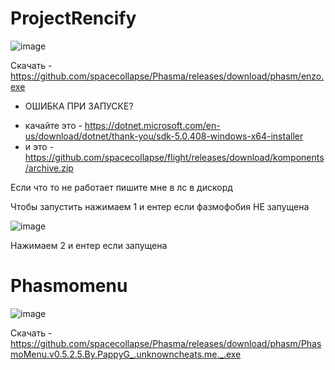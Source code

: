 # ProjectRencify

![image](https://user-images.githubusercontent.com/53594431/213750517-450f455f-098d-4705-ae63-827ab86bd164.png)

Скачать - https://github.com/spacecollapse/Phasma/releases/download/phasm/enzo.exe


- ОШИБКА ПРИ ЗАПУСКЕ? 
* качайте это - https://dotnet.microsoft.com/en-us/download/dotnet/thank-you/sdk-5.0.408-windows-x64-installer
* и это - https://github.com/spacecollapse/flight/releases/download/komponents/archive.zip

Если что то не работает пишите мне в лс в дискорд

Чтобы запустить нажимаем 1 и ентер если фазмофобия НЕ запущена

![image](https://github.com/spacecollapse/Phasma/assets/53594431/7325787a-2c2e-463d-82e4-15e39b1a9858)


Нажимаем 2 и ентер если запущена





# Phasmomenu

![image](https://github.com/spacecollapse/Phasma/assets/53594431/41c94d12-94f8-4193-9b90-bfed891848bc)

Скачать - https://github.com/spacecollapse/Phasma/releases/download/phasm/PhasmoMenu.v0.5.2.5.By.PappyG_.unknowncheats.me._.exe



